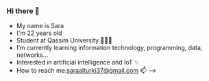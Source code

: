### Hi there 👋

- My name is Sara 
- I'm 22 years old
- Student at Qassim University 👩🏻‍💻
- I’m currently learning information technology, programming, data, networks...
- Interested in artificial intelligence and IoT ✨
- How to reach me:saraalturki37@gmail.com 📫
-->
